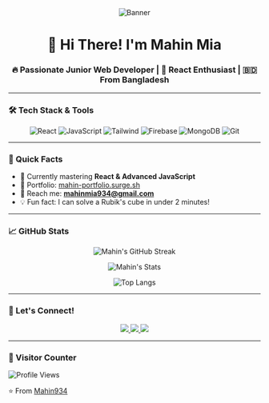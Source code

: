<div align="center">
  <img src="https://1.bp.blogspot.com/-7A4WynwLsMw/XbBpCXG8fHI/AAAAAAAAMt4/uOa1bpLskYgrwGbllhSu2SDj_Mig8SXJQCLcBGAsYHQ/s1600/2000_600px.gif" alt="Banner" />
</div>

<h1 align="center">🚀 Hi There! I'm Mahin Mia</h1>
<h3 align="center">🔥 Passionate Junior Web Developer | 🎯 React Enthusiast | 🇧🇩 From Bangladesh</h3>

---

### 🛠️ Tech Stack & Tools

<p align="center">
  <img src="https://img.shields.io/badge/React-20232A?style=for-the-badge&logo=react&logoColor=61DAFB" alt="React"/>
  <img src="https://img.shields.io/badge/JavaScript-F7DF1E?style=for-the-badge&logo=javascript&logoColor=black" alt="JavaScript"/>
  <img src="https://img.shields.io/badge/Tailwind_CSS-38B2AC?style=for-the-badge&logo=tailwind-css&logoColor=white" alt="Tailwind"/>
  <img src="https://img.shields.io/badge/Firebase-FFCA28?style=for-the-badge&logo=firebase&logoColor=black" alt="Firebase"/>
  <img src="https://img.shields.io/badge/MongoDB-4EA94B?style=for-the-badge&logo=mongodb&logoColor=white" alt="MongoDB"/>
  <img src="https://img.shields.io/badge/Git-F05032?style=for-the-badge&logo=git&logoColor=white" alt="Git"/>
</p>

---

### 📌 Quick Facts

- 🌱 Currently mastering **React & Advanced JavaScript**
- 🚀 Portfolio: [mahin-portfolio.surge.sh](https://mahin-portfolio.surge.sh/)
- 📧 Reach me: **mahinmia934@gmail.com**
- 💡 Fun fact: I can solve a Rubik's cube in under 2 minutes!

---

### 📈 GitHub Stats

<div align="center">
  
  ![Mahin's GitHub Streak](https://github-readme-streak-stats.herokuapp.com?user=mahin934&theme=dark&hide_border=true)
  
  ![Mahin's Stats](https://github-readme-stats.vercel.app/api?username=mahin934&show_icons=true&theme=radical)
  
  ![Top Langs](https://github-readme-stats.vercel.app/api/top-langs/?username=mahin934&layout=compact&theme=vision-friendly-dark)

</div>

---

### 🤝 Let's Connect!

<p align="center">
  <a href="https://linkedin.com/in/mahin" target="_blank">
    <img src="https://img.shields.io/badge/LinkedIn-0077B5?style=for-the-badge&logo=linkedin&logoColor=white"/>
  </a>
  <a href="https://fb.com/mahin emran" target="_blank">
    <img src="https://img.shields.io/badge/Facebook-1877F2?style=for-the-badge&logo=facebook&logoColor=white"/>
  </a>
  <a href="mailto:mahinmia934@gmail.com">
    <img src="https://img.shields.io/badge/Gmail-D14836?style=for-the-badge&logo=gmail&logoColor=white"/>
  </a>
</p>

---

### 👀 Visitor Counter

![Profile Views](https://komarev.com/ghpvc/?username=mahin934&color=blueviolet&style=flat-square)

⭐ From [Mahin934](https://github.com/mahin934)
